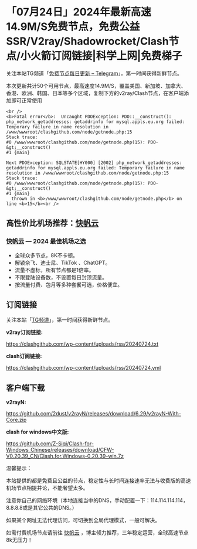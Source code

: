 # 「07月24日」2024年最新高速14.9M/S免费节点，免费公益SSR/V2ray/Shadowrocket/Clash节点/小火箭订阅链接|科学上网|免费梯子
关注本站TG频道「[免费节点每日更新 – Telegram](https://t.me/s/v2raydailyupdate)」，第一时间获得新鲜节点。

本次更新共计50个可用节点，最高速度14.9M/S，覆盖美国、新加坡、加拿大、香港、欧洲、韩国、日本等多个区域，复制下方的v2ray/Clash节点，在客户端添加即可正常使用

```
<br />
<b>Fatal error</b>:  Uncaught PDOException: PDO::__construct(): php_network_getaddresses: getaddrinfo for mysql.appls.eu.org failed: Temporary failure in name resolution in /www/wwwroot/clashgithub.com/node/getnode.php:15
Stack trace:
#0 /www/wwwroot/clashgithub.com/node/getnode.php(15): PDO-&gt;__construct()
#1 {main}

Next PDOException: SQLSTATE[HY000] [2002] php_network_getaddresses: getaddrinfo for mysql.appls.eu.org failed: Temporary failure in name resolution in /www/wwwroot/clashgithub.com/node/getnode.php:15
Stack trace:
#0 /www/wwwroot/clashgithub.com/node/getnode.php(15): PDO-&gt;__construct()
#1 {main}
  thrown in <b>/www/wwwroot/clashgithub.com/node/getnode.php</b> on line <b>15</b><br />

```

## 高性价比机场推荐：<a href="https://kfyun.uk" target="_blank">快帆云</a>

### [快帆云](https://kfyun.uk) — 2024 最佳机场之选

- 全球众多节点，8K不卡顿。
- 解锁奈飞、迪士尼、TikTok 、ChatGPT。
- 流量不虚标，所有节点都是1倍率。
- 不限登陆设备数，不设置每日封顶流量。
- 按流量付费、包月等多种套餐可选，价格便宜。

## 订阅链接

关注本站「[TG频道](https://t.me/s/v2raydailyupdate)」，第一时间获得新鲜节点。

**v2ray订阅链接:**

https://clashgithub.com/wp-content/uploads/rss/20240724.txt

**clash订阅链接:**

https://clashgithub.com/wp-content/uploads/rss/20240724.yml

## 客户端下载

**v2rayN:**

https://github.com/2dust/v2rayN/releases/download/6.29/v2rayN-With-Core.zip

**clash for windows中文版:**

https://github.com/Z-Siqi/Clash-for-Windows_Chinese/releases/download/CFW-V0.20.39_CN/Clash.for.Windows-0.20.39-win.7z

温馨提示：

本站提供的都是免费且公益的节点，稳定性与长时间连接速率无法与收费版的高速机场节点相提并论，不能奢望太多。

注意你自己的网络环境（本地连接当中的DNS，手动配置一下：114.114.114.114，8.8.8.8或是其它公共的DNS。）

如果某个网址无法代理访问，可切换到全局代理模式，一般可解决。

如需付费机场节点请前往 [快帆云](https://kfcloud.xyz/#/register?code=srOLpruw) ，博主倾力推荐，三年稳定运营，全球高速节点8k无压力！